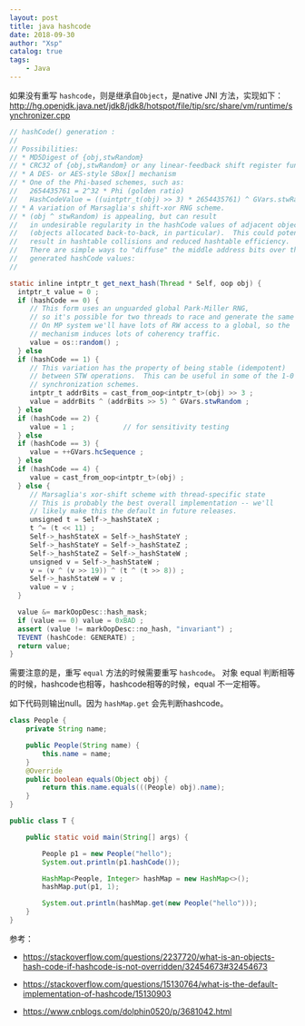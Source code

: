```yaml
---
layout: post
title: java hashcode
date: 2018-09-30
author: "Xsp"
catalog: true
tags:
    - Java
---
```



如果没有重写 `hashcode`，则是继承自`Object`，是native JNI 方法，实现如下：
http://hg.openjdk.java.net/jdk8/jdk8/hotspot/file/tip/src/share/vm/runtime/synchronizer.cpp

```java
// hashCode() generation :
//
// Possibilities:
// * MD5Digest of {obj,stwRandom}
// * CRC32 of {obj,stwRandom} or any linear-feedback shift register function.
// * A DES- or AES-style SBox[] mechanism
// * One of the Phi-based schemes, such as:
//   2654435761 = 2^32 * Phi (golden ratio)
//   HashCodeValue = ((uintptr_t(obj) >> 3) * 2654435761) ^ GVars.stwRandom ;
// * A variation of Marsaglia's shift-xor RNG scheme.
// * (obj ^ stwRandom) is appealing, but can result
//   in undesirable regularity in the hashCode values of adjacent objects
//   (objects allocated back-to-back, in particular).  This could potentially
//   result in hashtable collisions and reduced hashtable efficiency.
//   There are simple ways to "diffuse" the middle address bits over the
//   generated hashCode values:
//

static inline intptr_t get_next_hash(Thread * Self, oop obj) {
  intptr_t value = 0 ;
  if (hashCode == 0) {
     // This form uses an unguarded global Park-Miller RNG,
     // so it's possible for two threads to race and generate the same RNG.
     // On MP system we'll have lots of RW access to a global, so the
     // mechanism induces lots of coherency traffic.
     value = os::random() ;
  } else
  if (hashCode == 1) {
     // This variation has the property of being stable (idempotent)
     // between STW operations.  This can be useful in some of the 1-0
     // synchronization schemes.
     intptr_t addrBits = cast_from_oop<intptr_t>(obj) >> 3 ;
     value = addrBits ^ (addrBits >> 5) ^ GVars.stwRandom ;
  } else
  if (hashCode == 2) {
     value = 1 ;            // for sensitivity testing
  } else
  if (hashCode == 3) {
     value = ++GVars.hcSequence ;
  } else
  if (hashCode == 4) {
     value = cast_from_oop<intptr_t>(obj) ;
  } else {
     // Marsaglia's xor-shift scheme with thread-specific state
     // This is probably the best overall implementation -- we'll
     // likely make this the default in future releases.
     unsigned t = Self->_hashStateX ;
     t ^= (t << 11) ;
     Self->_hashStateX = Self->_hashStateY ;
     Self->_hashStateY = Self->_hashStateZ ;
     Self->_hashStateZ = Self->_hashStateW ;
     unsigned v = Self->_hashStateW ;
     v = (v ^ (v >> 19)) ^ (t ^ (t >> 8)) ;
     Self->_hashStateW = v ;
     value = v ;
  }

  value &= markOopDesc::hash_mask;
  if (value == 0) value = 0xBAD ;
  assert (value != markOopDesc::no_hash, "invariant") ;
  TEVENT (hashCode: GENERATE) ;
  return value;
}
```


需要注意的是，重写 `equal` 方法的时候需要重写 `hashcode`。
对象 equal 判断相等的时候，hashcode也相等，hashcode相等的时候，equal 不一定相等。

如下代码则输出null。因为 `hashMap.get` 会先判断hashcode。

```java
class People {
    private String name;

    public People(String name) {
        this.name = name;
    }
    @Override
    public boolean equals(Object obj) {
        return this.name.equals(((People) obj).name);
    }
}

public class T {

    public static void main(String[] args) {

        People p1 = new People("hello");
        System.out.println(p1.hashCode());

        HashMap<People, Integer> hashMap = new HashMap<>();
        hashMap.put(p1, 1);

        System.out.println(hashMap.get(new People("hello")));
    }
}
```



参考：

- https://stackoverflow.com/questions/2237720/what-is-an-objects-hash-code-if-hashcode-is-not-overridden/32454673#32454673

- https://stackoverflow.com/questions/15130764/what-is-the-default-implementation-of-hashcode/15130903
- https://www.cnblogs.com/dolphin0520/p/3681042.html